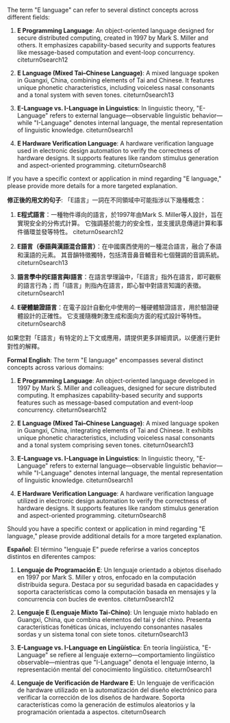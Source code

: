 The term "E language" can refer to several distinct concepts across different fields:

1. **E Programming Language**: An object-oriented language designed for secure distributed computing, created in 1997 by Mark S. Miller and others. It emphasizes capability-based security and supports features like message-based computation and event-loop concurrency. citeturn0search12

2. **E Language (Mixed Tai–Chinese Language)**: A mixed language spoken in Guangxi, China, combining elements of Tai and Chinese. It features unique phonetic characteristics, including voiceless nasal consonants and a tonal system with seven tones. citeturn0search13

3. **E-Language vs. I-Language in Linguistics**: In linguistic theory, "E-Language" refers to external language—observable linguistic behavior—while "I-Language" denotes internal language, the mental representation of linguistic knowledge. citeturn0search1

4. **E Hardware Verification Language**: A hardware verification language used in electronic design automation to verify the correctness of hardware designs. It supports features like random stimulus generation and aspect-oriented programming. citeturn0search8

If you have a specific context or application in mind regarding "E language," please provide more details for a more targeted explanation.

**修正後的用文的句子**:
「E語言」一詞在不同領域中可能指涉以下幾種概念：

1. **E程式語言**：一種物件導向的語言，於1997年由Mark S. Miller等人設計，旨在實現安全的分佈式計算。 它強調基於能力的安全性，並支援訊息傳遞計算和事件循環並發等特性。 citeturn0search12

2. **E語言（泰語與漢語混合語言）**：在中國廣西使用的一種混合語言，融合了泰語和漢語的元素。 其音韻特徵獨特，包括清音鼻音輔音和七個聲調的音調系統。 citeturn0search13

3. **語言學中的E語言與I語言**：在語言學理論中，「E語言」指外在語言，即可觀察的語言行為；而「I語言」則指內在語言，即心智中對語言知識的表徵。 citeturn0search1

4. **E硬體驗證語言**：在電子設計自動化中使用的一種硬體驗證語言，用於驗證硬體設計的正確性。 它支援隨機刺激生成和面向方面的程式設計等特性。 citeturn0search8

如果您對「E語言」有特定的上下文或應用，請提供更多詳細資訊，以便進行更針對性的解釋。

**Formal English**:
The term "E language" encompasses several distinct concepts across various domains:

1. **E Programming Language**: An object-oriented language developed in 1997 by Mark S. Miller and colleagues, designed for secure distributed computing. It emphasizes capability-based security and supports features such as message-based computation and event-loop concurrency. citeturn0search12

2. **E Language (Mixed Tai–Chinese Language)**: A mixed language spoken in Guangxi, China, integrating elements of Tai and Chinese. It exhibits unique phonetic characteristics, including voiceless nasal consonants and a tonal system comprising seven tones. citeturn0search13

3. **E-Language vs. I-Language in Linguistics**: In linguistic theory, "E-Language" refers to external language—observable linguistic behavior—while "I-Language" denotes internal language, the mental representation of linguistic knowledge. citeturn0search1

4. **E Hardware Verification Language**: A hardware verification language utilized in electronic design automation to verify the correctness of hardware designs. It supports features like random stimulus generation and aspect-oriented programming. citeturn0search8

Should you have a specific context or application in mind regarding "E language," please provide additional details for a more targeted explanation.

**Español**:
El término "lenguaje E" puede referirse a varios conceptos distintos en diferentes campos:

1. **Lenguaje de Programación E**: Un lenguaje orientado a objetos diseñado en 1997 por Mark S. Miller y otros, enfocado en la computación distribuida segura. Destaca por su seguridad basada en capacidades y soporta características como la computación basada en mensajes y la concurrencia con bucles de eventos. citeturn0search12

2. **Lenguaje E (Lenguaje Mixto Tai-Chino)**: Un lenguaje mixto hablado en Guangxi, China, que combina elementos del tai y del chino. Presenta características fonéticas únicas, incluyendo consonantes nasales sordas y un sistema tonal con siete tonos. citeturn0search13

3. **E-Language vs. I-Language en Lingüística**: En teoría lingüística, "E-Language" se refiere al lenguaje externo—comportamiento lingüístico observable—mientras que "I-Language" denota el lenguaje interno, la representación mental del conocimiento lingüístico. citeturn0search1

4. **Lenguaje de Verificación de Hardware E**: Un lenguaje de verificación de hardware utilizado en la automatización del diseño electrónico para verificar la corrección de los diseños de hardware. Soporta características como la generación de estímulos aleatorios y la programación orientada a aspectos. citeturn0search 
